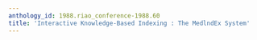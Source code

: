 ```yaml
---
anthology_id: 1988.riao_conference-1988.60
title: 'Interactive Knowledge-Based Indexing : The MedlndEx System'
---
```

